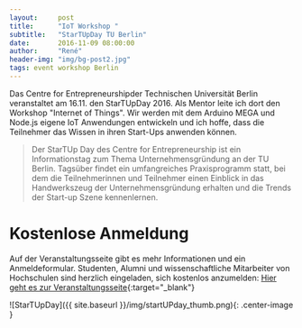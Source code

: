```yaml
---
layout:     post
title:      "IoT Workshop "
subtitle:   "StarTUpDay TU Berlin"
date:       2016-11-09 08:00:00
author:     "René"
header-img: "img/bg-post2.jpg"
tags: event workshop Berlin
---
```


Das Centre for Entrepreneurshipder Technischen Universität Berlin veranstaltet am 16.11. den StarTUpDay 2016. Als Mentor leite ich dort den Workshop "Internet of Things".
Wir werden mit dem Arduino MEGA und Node.js eigene IoT Anwendungen entwickeln und ich hoffe, dass die Teilnehmer das Wissen in ihren Start-Ups anwenden können.

> Der StarTUp Day des Centre for Entrepreneurship ist ein Informationstag zum Thema Unternehmensgründung an der TU Berlin. Tagsüber findet ein umfangreiches Praxisprogramm statt, bei dem die Teilnehmerinnen und Teilnehmer einen Einblick in das Handwerkszeug der Unternehmensgründung erhalten und die Trends der Start-up Szene kennenlernen.

# Kostenlose Anmeldung
Auf der Veranstaltungsseite gibt es mehr Informationen und ein Anmeldeformular. Studenten, Alumni und wissenschaftliche Mitarbeiter von Hochschulen sind herzlich eingeladen, sich kostenlos anzumelden:
[Hier geht es zur Veranstaltungsseite](http://www.entrepreneurship.tu-berlin.de/menue/start_ups_events/veranstaltungen/startup_day/){:target="_blank"}


![StarTUpDay]({{ site.baseurl }}/img/startUPday_thumb.png){: .center-image }
